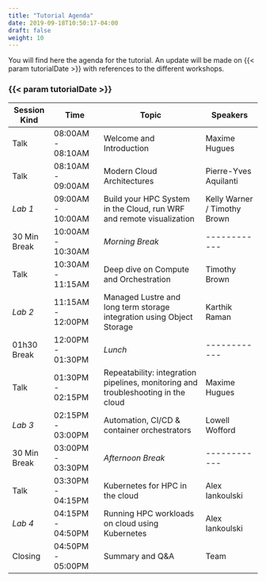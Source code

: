 ```yaml
---
title: "Tutorial Agenda"
date: 2019-09-18T10:50:17-04:00
draft: false
weight: 10
---
```


You will find here the agenda for the tutorial. An update will be made on {{< param tutorialDate >}} with references to the different workshops.

### {{< param tutorialDate >}}

| Session Kind | Time                | Topic                                                                             | Speakers                     |
| ------------ | ------------------- | ---------------------------------------------------------------------------       | ---------------------------- |
| Talk         | 08:00AM - 08:10AM   | Welcome and Introduction                                                          | Maxime Hugues                |
| Talk         | 08:10AM - 09:00AM   | Modern Cloud Architectures                                                        | Pierre-Yves Aquilanti        |
| *Lab 1*      | 09:00AM - 10:00AM   | Build your HPC System in the Cloud, run WRF and remote visualization              | Kelly Warner / Timothy Brown |
| 30 Min Break | 10:00AM - 10:30AM   | _Morning Break_                                                                   | \-\-\-\-\-\-\-\-\-\-\-\-     |
| Talk         | 10:30AM - 11:15AM   | Deep dive on Compute and Orchestration                                            | Timothy Brown                |
| *Lab 2*      | 11:15AM - 12:00PM   | Managed Lustre and long term storage integration using Object Storage             | Karthik Raman                |
| 01h30 Break  | 12:00PM - 01:30PM   | _Lunch_                                                                           | \-\-\-\-\-\-\-\-\-\-\-\-     |
| Talk         | 01:30PM - 02:15PM   | Repeatability: integration pipelines, monitoring and troubleshooting in the cloud | Maxime Hugues                |
| *Lab 3*      | 02:15PM - 03:00PM   | Automation, CI/CD & container orchestrators                                       | Lowell Wofford               |
| 30 Min Break | 03:00PM - 03:30PM   | _Afternoon Break_                                                                 | \-\-\-\-\-\-\-\-\-\-\-\-     |
| Talk         | 03:30PM - 04:15PM   | Kubernetes for HPC in the cloud                                                   | Alex Iankoulski              |
| *Lab 4*      | 04:15PM - 04:50PM   | Running HPC workloads on cloud using Kubernetes                                   | Alex Iankoulski              |
| Closing      | 04:50PM - 05:00PM   | Summary and Q&A                                                                   | Team                         |
